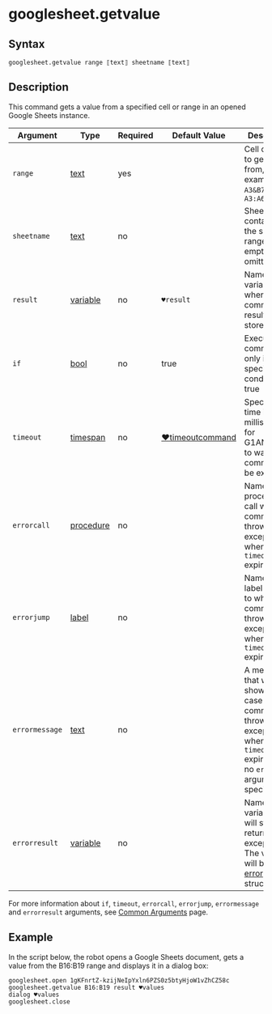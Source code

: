 # googlesheet.getvalue

## Syntax

```G1ANT
googlesheet.getvalue range ⟦text⟧ sheetname ⟦text⟧
```

## Description

This command gets a value from a specified cell or range in an opened Google Sheets instance.

| Argument | Type | Required | Default Value | Description |
| -------- | ---- | -------- | ------------- | ----------- |
|`range`| [text](](https://manual.g1ant.com/link/G1ANT.Language/G1ANT.Language/Structures/TextStructure.md)) | yes |  | Cell or range to get a value from, for example `A6`, `A3&B7` or `A3:A6&B7` |
|`sheetname`| [text](](https://manual.g1ant.com/link/G1ANT.Language/G1ANT.Language/Structures/TextStructure.md)) | no | | Sheet name containing the specified range; can be empty or omitted |
| `result`       | [variable](](https://manual.g1ant.com/link/G1ANT.Language/G1ANT.Language/Structures/VariableStructure.md)) | no       | `♥result`                                                   | Name of a variable where the command's result will be stored |
| `if`           | [bool](](https://manual.g1ant.com/link/G1ANT.Language/G1ANT.Language/Structures/BooleanStructure.md)) | no       | true                                                        | Executes the command only if a specified condition is true   |
| `timeout`      | [timespan](](https://manual.g1ant.com/link/G1ANT.Language/G1ANT.Language/Structures/TimeSpanStructure.md)) | no       | [♥timeoutcommand](](https://manual.g1ant.com/link/G1ANT.Language/G1ANT.Addon.Core/Variables/TimeoutCommandVariable.md)) | Specifies time in milliseconds for G1ANT.Robot to wait for the command to be executed |
| `errorcall`    | [procedure](](https://manual.g1ant.com/link/G1ANT.Language/G1ANT.Language/Structures/ProcedureStructure.md)) | no       |                                                             | Name of a procedure to call when the command throws an exception or when a given `timeout` expires |
| `errorjump`    | [label](](https://manual.g1ant.com/link/G1ANT.Language/G1ANT.Language/Structures/LabelStructure.md)) | no       |                                                             | Name of the label to jump to when the command throws an exception or when a given `timeout` expires |
| `errormessage` | [text](](https://manual.g1ant.com/link/G1ANT.Language/G1ANT.Language/Structures/TextStructure.md)) | no       |                                                             | A message that will be shown in case the command throws an exception or when a given `timeout` expires, and no `errorjump` argument is specified |
| `errorresult`  | [variable](](https://manual.g1ant.com/link/G1ANT.Language/G1ANT.Language/Structures/VariableStructure.md)) | no       |                                                             | Name of a variable that will store the returned exception. The variable will be of [error](](https://manual.g1ant.com/link/G1ANT.Language/G1ANT.Language/Structures/ErrorStructure.md)) structure  |

For more information about `if`, `timeout`, `errorcall`, `errorjump`, `errormessage` and `errorresult` arguments, see [Common Arguments](https://github.com/G1ANT-Robot/G1ANT.Manual/blob/develop/appendices/common-arguments.md) page.

## Example

In the script below, the robot opens a Google Sheets document, gets a value from the B16:B19 range and displays it in a dialog box:

```G1ANT
googlesheet.open 1gKFnrtZ-kzijNeIpYxln6PZS0z5btyHjoW1vZhCZ58c
googlesheet.getvalue B16:B19 result ♥values
dialog ♥values
googlesheet.close
```

